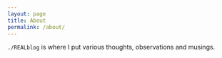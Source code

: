 ```yaml
---
layout: page
title: About
permalink: /about/
---
```


`./REALblog` is where I put various thoughts, observations and musings.

